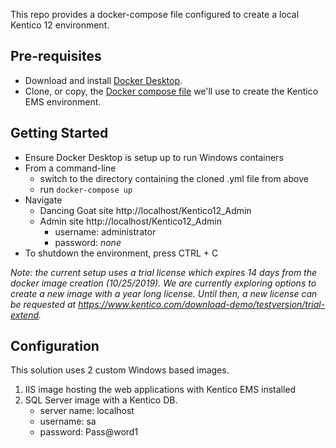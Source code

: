 This repo provides a docker-compose file configured to create a local Kentico 12 environment. 

## Pre-requisites
- Download and install [Docker Desktop](https://docs.docker.com/get-started).
- Clone, or copy, the [Docker compose file](https://github.com/OnyxPrime/kentico-ems-docker-poc/blob/master/docker-compose.yml) we'll use to create the Kentico EMS environment.

## Getting Started

- Ensure Docker Desktop is setup up to run Windows containers
- From a command-line
    - switch to the directory containing the cloned .yml file from above
    -  run `docker-compose up`
- Navigate
    - Dancing Goat site http://localhost/Kentico12_Admin
    - Admin site http://localhost/Kentico12_Admin
        - username: administrator
        - password: _none_ 
- To shutdown the environment, press CTRL + C

_Note: the current setup uses a trial license which expires 14 days from the docker image creation (10/25/2019). We are currently exploring options to create a new image with a year long license. Until then, a new license can be requested at https://www.kentico.com/download-demo/testversion/trial-extend._

## Configuration
This solution uses 2 custom Windows based images.

1. IIS image hosting the web applications with Kentico EMS installed
2. SQL Server image with a Kentico DB.
    - server name: localhost
    - username: sa
    - password: Pass@word1 